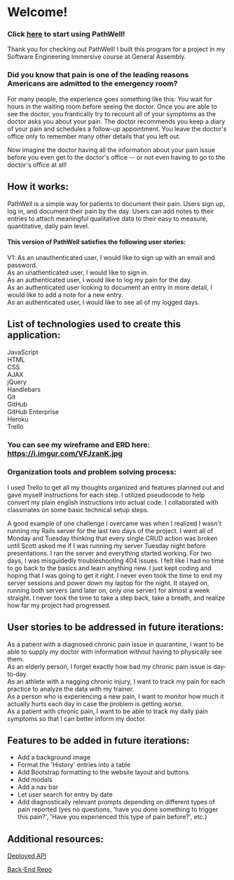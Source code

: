 
# Welcome! #

### Click [here](https://danpowers24.github.io/PathWell-client) to start using PathWell! #

Thank you for checking out PathWell! I built this program for a project in my Software Engineering Immersive course at General Assembly.

### Did you know that pain is one of the leading reasons Americans are admitted to the emergency room? ###

For many people, the experience goes something like this: You wait for hours in the waiting room before seeing the doctor. Once you are able to see the doctor, you frantically try to recount all of your symptoms as the doctor asks you about your pain. The doctor recommends you keep a diary of your pain and schedules a follow-up appointment. You leave the doctor's office only to remember many other details that you left out.

Now imagine the doctor having all the information about your pain issue before you even get to the doctor's office -- or not even having to go to the doctor's office at all!

## How it works: ##

PathWell is a simple way for patients to document their pain. Users sign up, log in, and document their pain by the day. Users can add notes to their entries to attach meaningful qualitative data to their easy to measure, quantitative, daily pain level.

#### This version of PathWell satisfies the following **user stories**:
V1:
As an unauthenticated user, I would like to sign up with an email and password.\
As an unathenticated user, I would like to sign in.\
As an authenticated user, I would like to log my pain for the day.\
As an authenticated user looking to document an entry in more detail, I would like to add a note for a new entry.\
As an authenticated user, I would like to see all of my logged days.

## **List of technologies** used to create this application:
JavaScript\
HTML\
CSS\
AJAX\
jQuery\
Handlebars\
Git\
GitHub\
GitHub Enterprise\
Heroku\
Trello

### You can see my **wireframe and ERD** here: https://i.imgur.com/VFJzanK.jpg #

### Organization tools and **problem solving process**: #

I used Trello to get all my thoughts organized and features planned out and gave myself instructions for each step. I utilized pseudocode to help convert my plain english instructions into actual code. I collaborated with classmates on some basic technical setup steps.

A good example of one challenge I overcame was when I realized I wasn't running my Rails server for the last two days of the project. I went all of Monday and Tuesday thinking that every single CRUD action was broken until Scott asked me if I was running my server Tuesday night before presentations. I ran the server and everything started working. For two days, I was misguidedly troubleshooting 404 issues. I felt like I had no time to go back to the basics and learn anything new. I just kept coding and hoping that I was going to get it right. I never even took the time to end my server sessions and power down my laptop for the night. It stayed on, running both servers (and later on, only one server) for almost a week straight. I never took the time to take a step back, take a breath, and realize how far my project had progressed.

## User stories to be addressed in future iterations: #

As a patient with a diagnosed chronic pain issue in quarantine, I want to be able to supply my doctor with information without having to physically see them.\
As an elderly person, I forget exactly how bad my chronic pain issue is day-to-day.\
As an athlete with a nagging chronic injury, I want to track my pain for each practice to analyze the data with my trainer.\
As a person who is experiencing a new pain, I want to monitor how much it actually hurts each day in case the problem is getting worse.\
As a patient with chronic pain, I want to be able to track my daily pain symptoms so that I can better inform my doctor.

## Features to be added in future iterations: #

- Add a background image
- Format the 'History' entries into a table
- Add Bootstrap formatting to the website layout and buttons
- Add modals
- Add a nav bar
- Let user search for entry by date
- Add diagnostically relevant prompts depending on different types of pain reported (yes no questions, 'have you done something to trigger this pain?', 'Have you experienced this type of pain before?', etc.)

## Additional resources: #

[Deployed API](https://apple-sundae-62931.herokuapp.com)

[Back-End Repo](https://github.com/Danpowers24/rails-api-project-2)

